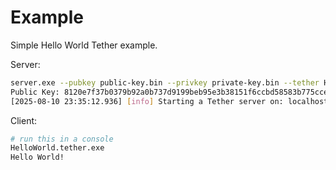 # Example

Simple Hello World Tether example.

Server:
```sh
server.exe --pubkey public-key.bin --privkey private-key.bin --tether HelloWorld.tether
Public Key: 8120e7f37b0379b92a0b737d9199beb95e3b38151f6ccbd58583b775cce44906
[2025-08-10 23:35:12.936] [info] Starting a Tether server on: localhost:1234
```

Client:

```sh
# run this in a console
HelloWorld.tether.exe
Hello World!
```
